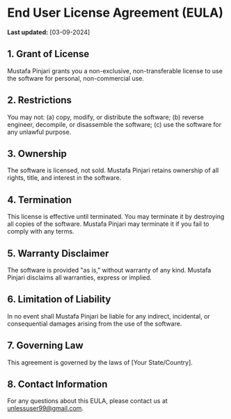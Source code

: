 # End User License Agreement (EULA)

**Last updated:** [03-09-2024]

## 1. Grant of License

Mustafa Pinjari grants you a non-exclusive, non-transferable license to use the software for personal, non-commercial use.

## 2. Restrictions

You may not: (a) copy, modify, or distribute the software; (b) reverse engineer, decompile, or disassemble the software; (c) use the software for any unlawful purpose.

## 3. Ownership

The software is licensed, not sold. Mustafa Pinjari retains ownership of all rights, title, and interest in the software.

## 4. Termination

This license is effective until terminated. You may terminate it by destroying all copies of the software. Mustafa Pinjari may terminate it if you fail to comply with any terms.

## 5. Warranty Disclaimer

The software is provided "as is," without warranty of any kind. Mustafa Pinjari disclaims all warranties, express or implied.

## 6. Limitation of Liability

In no event shall Mustafa Pinjari be liable for any indirect, incidental, or consequential damages arising from the use of the software.

## 7. Governing Law

This agreement is governed by the laws of [Your State/Country].

## 8. Contact Information

For any questions about this EULA, please contact us at unlessuser99@gmail.com.
